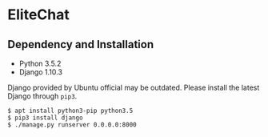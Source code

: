 # EliteChat

## Dependency and Installation

- Python 3.5.2
- Django 1.10.3

Django provided by Ubuntu official may be outdated. 
Please install the latest Django through `pip3`.

```shell
$ apt install python3-pip python3.5
$ pip3 install django
$ ./manage.py runserver 0.0.0.0:8000
```
